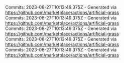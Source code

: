 Commits: 2023-08-27T10:13:49.375Z - Generated via https://github.com/marketplace/actions/artificial-grass
<br>
Commits: 2023-08-27T10:13:49.375Z - Generated via https://github.com/marketplace/actions/artificial-grass
<br>
Commits: 2023-08-27T10:13:49.375Z - Generated via https://github.com/marketplace/actions/artificial-grass
<br>
Commits: 2023-08-27T10:13:49.375Z - Generated via https://github.com/marketplace/actions/artificial-grass
<br>
Commits: 2023-08-27T10:13:49.375Z - Generated via https://github.com/marketplace/actions/artificial-grass
<br>
